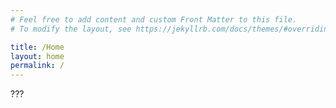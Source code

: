 ```yaml
---
# Feel free to add content and custom Front Matter to this file.
# To modify the layout, see https://jekyllrb.com/docs/themes/#overriding-theme-defaults

title: /Home
layout: home
permalink: /
---
```




???
